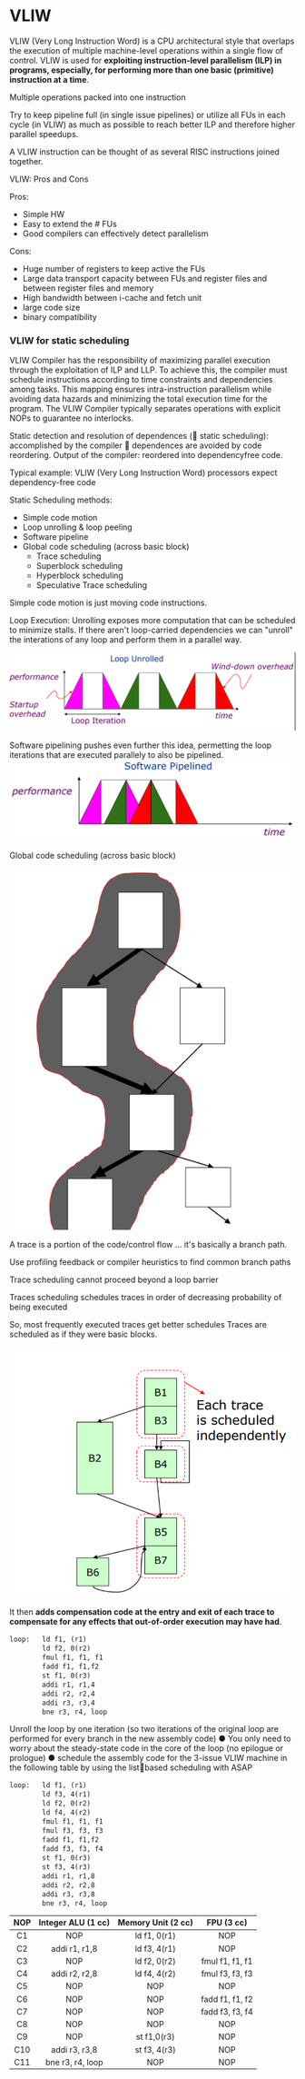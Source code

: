 # VLIW 

VLIW (Very Long Instruction Word) is a CPU architectural style that overlaps the execution of multiple machine-level operations within a single flow of control.
VLIW is used for **exploiting instruction-level parallelism (ILP) in programs, especially, for performing more than one basic (primitive) instruction at a time**.

Multiple operations packed into one instruction

Try to keep pipeline full (in single issue pipelines) or utilize all FUs in each cycle (in VLIW) as much as possible to reach better ILP and therefore higher parallel speedups.

A VLIW instruction can be thought of as several RISC instructions joined together.

VLIW: Pros and Cons

Pros:

* Simple HW
* Easy to extend the # FUs
* Good compilers can effectively detect parallelism

Cons:

* Huge number of registers to keep active the FUs
* Large data transport capacity between FUs and register files and between register files and memory
* High bandwidth between i-cache and fetch unit
* large code size
* binary compatibility

### VLIW for static scheduling

VLIW Compiler has the responsibility of maximizing parallel execution through the exploitation of ILP and LLP. To achieve this, the compiler must schedule instructions according to time constraints and dependencies among tasks. This mapping ensures intra-instruction parallelism while avoiding data hazards and minimizing the total execution time for the program. The VLIW Compiler typically separates operations with explicit NOPs to guarantee no interlocks.

Static detection and resolution of dependences ( static scheduling): accomplished by the compiler  dependences are avoided by code reordering. Output of the compiler: reordered into dependencyfree code.

Typical example: VLIW (Very Long Instruction Word) processors expect dependency-free code

Static Scheduling methods:

* Simple code motion
* Loop unrolling & loop peeling
* Software pipeline
* Global code scheduling (across basic block)
    * Trace scheduling
    * Superblock scheduling
    * Hyperblock scheduling
    * Speculative Trace scheduling

Simple code motion is just moving code instructions.

Loop Execution: Unrolling exposes more computation that can be scheduled to minimize stalls.
If there aren't loop-carried dependencies we can "unroll" the interations of any loop and perform them in a parallel way.

![](images/74458441b28597113cb27d5c03c4b802.png)

Software pipelining pushes even further this idea, permetting the loop iterations that are executed parallely to also be pipelined.
![](images/614a790f0c978689b66fe0c66a2d6073.png)

Global code scheduling (across basic block)

![](images/91c3f7c234a0cb20bd60a6afc805d6db.png)

A trace is a portion of the code/control flow ... it's basically a branch path.

Use profiling feedback or compiler heuristics to find common branch paths

Trace scheduling cannot proceed beyond a loop barrier

Traces scheduling schedules traces in order of decreasing probability of being executed

So, most frequently executed traces get better schedules
Traces are scheduled as if they were basic blocks.

![](images/c5ffc356e79e344664883601da7835bc.png)

It then **adds compensation code at the entry and exit of each trace to compensate for any effects that out-of-order execution may have had**.


```assembly
loop:   ld f1, (r1)
        ld f2, 0(r2)
        fmul f1, f1, f1
        fadd f1, f1,f2
        st f1, 0(r3)
        addi r1, r1,4
        addi r2, r2,4
        addi r3, r3,4
        bne r3, r4, loop
```

Unroll the loop by one iteration (so two iterations 
        of the original loop are performed for every branch in 
        the new assembly code)
        ● You only need to worry about the steady-state code 
        in the core of the loop (no epilogue or prologue)
        ● schedule the assembly code for the 3-issue VLIW 
        machine in the following table by using the listbased scheduling with ASAP

```assembly
loop:   ld f1, (r1)
        ld f3, 4(r1)
        ld f2, 0(r2)
        ld f4, 4(r2)
        fmul f1, f1, f1
        fmul f3, f3, f3
        fadd f1, f1,f2
        fadd f3, f3, f4
        st f1, 0(r3)
        st f3, 4(r3)
        addi r1, r1,8
        addi r2, r2,8
        addi r3, r3,8
        bne r3, r4, loop
```


| NOP | Integer ALU (1 cc) | Memory Unit (2 cc) | FPU (3 cc) |
| :---: | :---: | :---: | :---: |
| C1 | NOP | ld f1, 0(r1) | NOP |
| C2 | addi r1, r1,8 | ld f3, 4(r1) | NOP |
| C3 | NOP | ld f2, 0(r2) | fmul f1, f1, f1 |
| C4 | addi r2, r2,8 | ld f4, 4(r2) | fmul f3, f3, f3 |
| C5 | NOP | NOP | NOP |
| C6 | NOP | NOP | fadd f1, f1, f2 |
| C7 | NOP | NOP | fadd f3, f3, f4 |
| C8 | NOP | NOP | NOP |
| C9 | NOP | st f1,0(r3) | NOP |
| C10 | addi r3, r3,8 | st f3, 4(r3) | NOP |
| C11 | bne r3, r4, loop | NOP | NOP |


